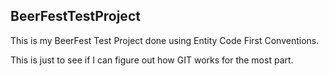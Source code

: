 BeerFestTestProject
-----------------------------

This is my BeerFest Test Project done using Entity Code First Conventions.  

This is just to see if I can figure out how GIT works for the most part.

